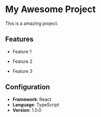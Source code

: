 # My Awesome Project

This is a amazing project.

## Features

- Feature 1

- Feature 2

- Feature 3

## Configuration

- **Framework**: React
- **Language**: TypeScript
- **Version**: 1.0.0
